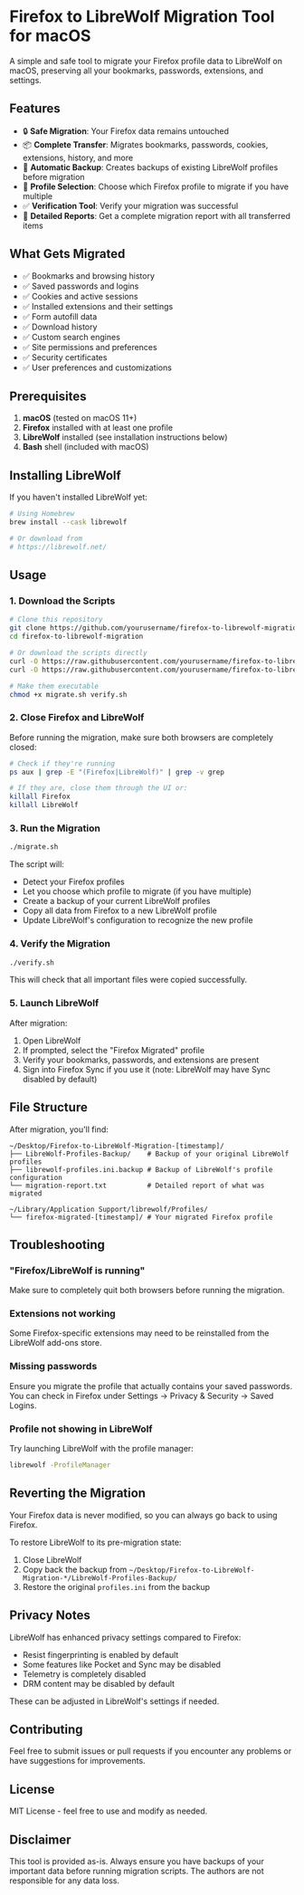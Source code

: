# Firefox to LibreWolf Migration Tool for macOS

A simple and safe tool to migrate your Firefox profile data to LibreWolf on macOS, preserving all your bookmarks, passwords, extensions, and settings.

## Features

- 🔒 **Safe Migration**: Your Firefox data remains untouched
- 📦 **Complete Transfer**: Migrates bookmarks, passwords, cookies, extensions, history, and more
- 🔄 **Automatic Backup**: Creates backups of existing LibreWolf profiles before migration
- 🎯 **Profile Selection**: Choose which Firefox profile to migrate if you have multiple
- ✅ **Verification Tool**: Verify your migration was successful
- 📝 **Detailed Reports**: Get a complete migration report with all transferred items

## What Gets Migrated

- ✅ Bookmarks and browsing history
- ✅ Saved passwords and logins
- ✅ Cookies and active sessions
- ✅ Installed extensions and their settings
- ✅ Form autofill data
- ✅ Download history
- ✅ Custom search engines
- ✅ Site permissions and preferences
- ✅ Security certificates
- ✅ User preferences and customizations

## Prerequisites

1. **macOS** (tested on macOS 11+)
2. **Firefox** installed with at least one profile
3. **LibreWolf** installed (see installation instructions below)
4. **Bash** shell (included with macOS)

## Installing LibreWolf

If you haven't installed LibreWolf yet:

```bash
# Using Homebrew
brew install --cask librewolf

# Or download from
# https://librewolf.net/
```

## Usage

### 1. Download the Scripts

```bash
# Clone this repository
git clone https://github.com/yourusername/firefox-to-librewolf-migration.git
cd firefox-to-librewolf-migration

# Or download the scripts directly
curl -O https://raw.githubusercontent.com/yourusername/firefox-to-librewolf-migration/main/migrate.sh
curl -O https://raw.githubusercontent.com/yourusername/firefox-to-librewolf-migration/main/verify.sh

# Make them executable
chmod +x migrate.sh verify.sh
```

### 2. Close Firefox and LibreWolf

Before running the migration, make sure both browsers are completely closed:

```bash
# Check if they're running
ps aux | grep -E "(Firefox|LibreWolf)" | grep -v grep

# If they are, close them through the UI or:
killall Firefox
killall LibreWolf
```

### 3. Run the Migration

```bash
./migrate.sh
```

The script will:
- Detect your Firefox profiles
- Let you choose which profile to migrate (if you have multiple)
- Create a backup of your current LibreWolf profiles
- Copy all data from Firefox to a new LibreWolf profile
- Update LibreWolf's configuration to recognize the new profile

### 4. Verify the Migration

```bash
./verify.sh
```

This will check that all important files were copied successfully.

### 5. Launch LibreWolf

After migration:
1. Open LibreWolf
2. If prompted, select the "Firefox Migrated" profile
3. Verify your bookmarks, passwords, and extensions are present
4. Sign into Firefox Sync if you use it (note: LibreWolf may have Sync disabled by default)

## File Structure

After migration, you'll find:

```
~/Desktop/Firefox-to-LibreWolf-Migration-[timestamp]/
├── LibreWolf-Profiles-Backup/    # Backup of your original LibreWolf profiles
├── librewolf-profiles.ini.backup # Backup of LibreWolf's profile configuration
└── migration-report.txt          # Detailed report of what was migrated

~/Library/Application Support/librewolf/Profiles/
└── firefox-migrated-[timestamp]/ # Your migrated Firefox profile
```

## Troubleshooting

### "Firefox/LibreWolf is running"
Make sure to completely quit both browsers before running the migration.

### Extensions not working
Some Firefox-specific extensions may need to be reinstalled from the LibreWolf add-ons store.

### Missing passwords
Ensure you migrate the profile that actually contains your saved passwords. You can check in Firefox under Settings → Privacy & Security → Saved Logins.

### Profile not showing in LibreWolf
Try launching LibreWolf with the profile manager:
```bash
librewolf -ProfileManager
```

## Reverting the Migration

Your Firefox data is never modified, so you can always go back to using Firefox.

To restore LibreWolf to its pre-migration state:
1. Close LibreWolf
2. Copy back the backup from `~/Desktop/Firefox-to-LibreWolf-Migration-*/LibreWolf-Profiles-Backup/`
3. Restore the original `profiles.ini` from the backup

## Privacy Notes

LibreWolf has enhanced privacy settings compared to Firefox:
- Resist fingerprinting is enabled by default
- Some features like Pocket and Sync may be disabled
- Telemetry is completely disabled
- DRM content may be disabled by default

These can be adjusted in LibreWolf's settings if needed.

## Contributing

Feel free to submit issues or pull requests if you encounter any problems or have suggestions for improvements.

## License

MIT License - feel free to use and modify as needed.

## Disclaimer

This tool is provided as-is. Always ensure you have backups of your important data before running migration scripts. The authors are not responsible for any data loss.
